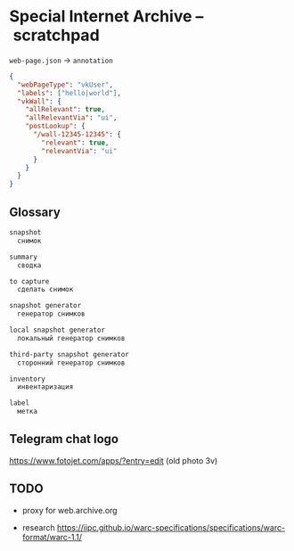 # Special Internet Archive – scratchpad

`web-page.json` → `annotation`

```json
{
  "webPageType": "vkUser",
  "labels": ["hello|world"],
  "vkWall": {
    "allRelevant": true,
    "allRelevantVia": "ui",
    "postLookup": {
      "/wall-12345-12345": {
        "relevant": true,
        "relevantVia": "ui"
      }
    }
  }
}
```

## Glossary

```txt
snapshot
  снимок

summary
  сводка

to capture
  сделать снимок

snapshot generator
  генератор снимков

local snapshot generator
  локальный генератор снимков

third-party snapshot generator
  сторонний генератор снимков

inventory
  инвентаризация

label
  метка
```

## Telegram chat logo

https://www.fotojet.com/apps/?entry=edit (old photo 3v)

## TODO

- proxy for web.archive.org

- research https://iipc.github.io/warc-specifications/specifications/warc-format/warc-1.1/
